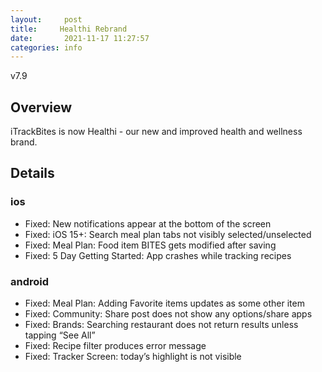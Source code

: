 ```yaml
---
layout:     post
title:     Healthi Rebrand
date:       2021-11-17 11:27:57
categories: info
---
```


v7.9

## Overview
iTrackBites is now Healthi - our new and improved health and wellness brand. 


## Details

### ios
* Fixed: New notifications appear at the bottom of the screen
* Fixed: iOS 15+: Search meal plan tabs not visibly selected/unselected
* Fixed: Meal Plan: Food item BITES gets modified after saving
* Fixed: 5 Day Getting Started: App crashes while tracking recipes
  

### android
* Fixed: Meal Plan: Adding Favorite items updates as some other item
* Fixed: Community: Share post does not show any options/share apps
* Fixed: Brands: Searching restaurant does not return results unless tapping “See All”
* Fixed: Recipe filter produces error message
* Fixed: Tracker Screen: today’s highlight is not visible
